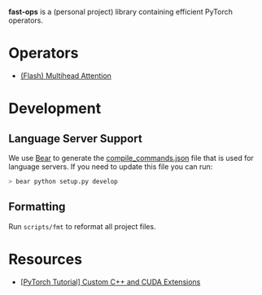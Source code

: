 **fast-ops** is a (personal project) library containing efficient PyTorch operators.

# Operators
* [(Flash) Multihead Attention](fast_ops/flash_attention/README.md)

# Development

## Language Server Support
We use [Bear](https://github.com/rizsotto/Bear) to generate the
[compile_commands.json](compile_commands.json) file that is used for language servers.
If you need to update this file you can run:
```bash
> bear python setup.py develop
```

## Formatting
Run `scripts/fmt` to reformat all project files.

# Resources
* [\[PyTorch Tutorial\] Custom C++ and CUDA Extensions](https://pytorch.org/tutorials/advanced/cpp_extension.html)
